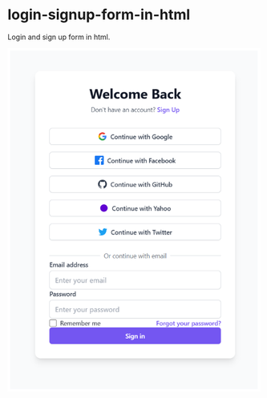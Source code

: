 # login-signup-form-in-html
Login and sign up form in html. 

![Screenshot](https://github.com/bantikumarsatlokashram/login-signup-form-in-html/blob/main/Screenshot%202024-12-22%20115552.png)
